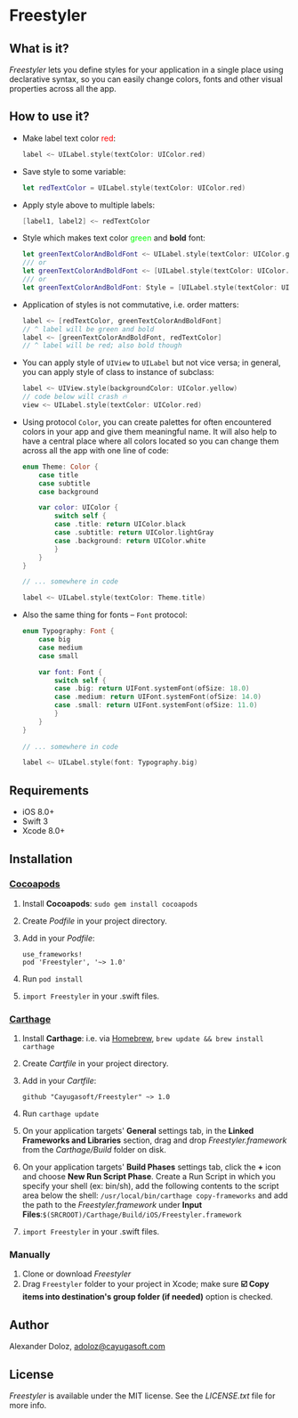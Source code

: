 # Freestyler

<!--<p align="center">
<a href="http://cocoapods.org/pods/Freestyler"><img src="https://img.shields.io/cocoapods/v/Freestyler.svg?style=flat"></a>
<a href="http://cocoapods.org/pods/Freestyler"><img src="https://img.shields.io/cocoapods/l/Freestyler.svg?style=flat"></a>
<a href="http://cocoapods.org/pods/Freestyler"><img src="https://img.shields.io/cocoapods/p/Freestyler.svg?style=flat"></a>
<a href="https://github.com/Carthage/Carthage"><img src="https://img.shields.io/badge/Carthage-compatible-4BC51D.svg?style=flat"></a>
<a href="http://cayugasoft.com/?utm_source=github"><img src="https://rawgithub.com/cayugasoft/Resources/master/Badges_by_Cayuga/by_Cayuga.svg"></a>
</p>-->


## What is it?
*Freestyler* lets you define styles for your application in a single place using declarative syntax, so you can easily change colors, fonts and other visual properties across all the app.

## How to use it?
- Make label text color <span style="color: #f00;">red</span>:
    ```swift
    label <~ UILabel.style(textColor: UIColor.red)
    ```
- Save style to some variable:
    ```swift
    let redTextColor = UILabel.style(textColor: UIColor.red)
    ```
- Apply style above to multiple labels:
    ```swift
    [label1, label2] <~ redTextColor
    ```
- Style which makes text color <span style="color: #0f0;">green</span> and **bold** font:
    ```swift
    let greenTextColorAndBoldFont <~ UILabel.style(textColor: UIColor.green) <~ UILabel.style(font: UIFont.boldSystemFont(ofSize: 14.0))
    /// or 
    let greenTextColorAndBoldFont <~ [UILabel.style(textColor: UIColor.green), UILabel.style(font: UIFont.boldSystemFont(ofSize: 14.0))]
    /// or
    let greenTextColorAndBoldFont: Style = [UILabel.style(textColor: UIColor.green), UILabel.style(font: UIFont.boldSystemFont(ofSize: 14.0))]
    ```
- Application of styles is not commutative, i.e. order matters: 
    ```swift
    label <~ [redTextColor, greenTextColorAndBoldFont] 
    // ^ label will be green and bold
    label <~ [greenTextColorAndBoldFont, redTextColor]
    // ^ label will be red; also bold though
    ```
- You can apply style of `UIView` to `UILabel` but not vice versa; in general, you can apply style of class to instance of subclass:
    ```swift
    label <~ UIView.style(backgroundColor: UIColor.yellow)
    // code below will crash 🔥
    view <~ UILabel.style(textColor: UIColor.red)
    ```
- Using protocol `Color`, you can create palettes for often encountered colors in your app and give them meaningful name. It will also help to have a central place where all colors located so you can change them across all the app with one line of code:
    ```swift
    enum Theme: Color {
        case title
        case subtitle
        case background

        var color: UIColor {
            switch self {
            case .title: return UIColor.black
            case .subtitle: return UIColor.lightGray
            case .background: return UIColor.white
            }
        }
    }
 
    // ... somewhere in code
 
    label <~ UILabel.style(textColor: Theme.title)
    ```
- Also the same thing for fonts – `Font` protocol:
    ```swift
    enum Typography: Font {
        case big
        case medium
        case small
    
        var font: Font {
            switch self {
            case .big: return UIFont.systemFont(ofSize: 18.0)
            case .medium: return UIFont.systemFont(ofSize: 14.0)
            case .small: return UIFont.systemFont(ofSize: 11.0)
            }
        }
    }
     
    // ... somewhere in code
 
    label <~ UILabel.style(font: Typography.big)
    ```

## Requirements
* iOS 8.0+
* Swift 3
* Xcode 8.0+

## Installation
### [Cocoapods](http://cocoapods.org)
1. Install **Cocoapods**: `sudo gem install cocoapods`
2. Create *Podfile* in your project directory.
3. Add in your *Podfile*:

	```
	use_frameworks!
	pod 'Freestyler', '~> 1.0'
	```
4. Run `pod install`
5. `import Freestyler` in your .swift files.

### [Carthage](https://github.com/Carthage/Carthage)
1. Install **Carthage**: i.e. via [Homebrew](http://brew.sh), `brew update && brew install carthage`
2. Create *Cartfile* in your project directory.
3. Add in your *Cartfile*:
	
	```
	github "Cayugasoft/Freestyler" ~> 1.0
	```
4. Run `carthage update`
5. On your application targets' **General** settings tab, in the **Linked Frameworks and Libraries** section, drag and drop *Freestyler.framework* from the *Carthage/Build* folder on disk.
6. On your application targets' **Build Phases** settings tab, click the **+** icon and choose **New Run Script Phase**. Create a Run Script in which you specify your shell (ex: bin/sh), add the following contents to the script area below the shell: `/usr/local/bin/carthage copy-frameworks` and add the path to the *Freestyler.framework* under **Input Files**:`$(SRCROOT)/Carthage/Build/iOS/Freestyler.framework`
7. `import Freestyler` in your .swift files.

### Manually
1. Clone or download *Freestyler*
2. Drag `Freestyler` folder to your project in Xcode; make sure **☑️ Copy items into destination's group folder (if needed)** option is checked.

## Author

Alexander Doloz, [adoloz@cayugasoft.com](mailto:adoloz@cayugasoft.com)

## License

*Freestyler* is available under the MIT license. See the *LICENSE.txt* file for more info.